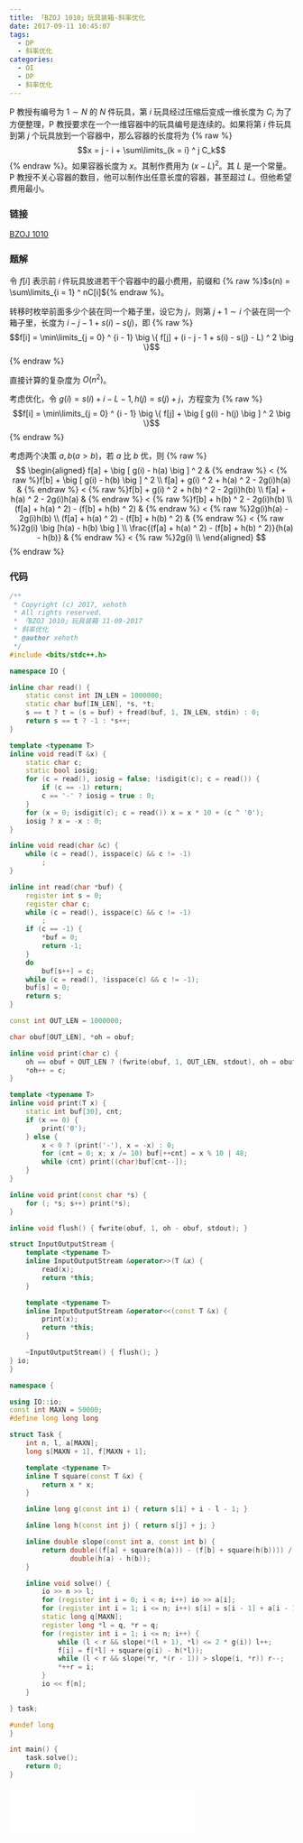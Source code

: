 ```yaml
---
title: 「BZOJ 1010」玩具装箱-斜率优化
date: 2017-09-11 10:45:07
tags:
  - DP
  - 斜率优化
categories:
  - OI
  - DP
  - 斜率优化
---
```

P 教授有编号为 $1 \sim N$ 的 $N$ 件玩具，第 $i$ 玩具经过压缩后变成一维长度为 $C_i$ 为了方便整理，P 教授要求在一个一维容器中的玩具编号是连续的。如果将第 $i$ 件玩具到第 $j$ 个玩具放到一个容器中，那么容器的长度将为 {% raw %}$$x = j - i + \sum\limits_{k = i} ^ j C_k$${% endraw %}。如果容器长度为 $x$。其制作费用为 $(x - L) ^ 2$。其 $L$ 是一个常量。P 教授不关心容器的数目，他可以制作出任意长度的容器，甚至超过 $L$。但他希望费用最小。

<!-- more -->

### 链接
[BZOJ 1010](http://www.lydsy.com/JudgeOnline/problem.php?id=1010)

### 题解
令 $f[i]$ 表示前 $i$ 件玩具放进若干个容器中的最小费用，前缀和 {% raw %}$s(n) = \sum\limits_{i = 1} ^ nC[i]${% endraw %}。

转移时枚举前面多少个装在同一个箱子里，设它为 $j$，则第 $j + 1 \sim i$ 个装在同一个箱子里，长度为 $i - j - 1 + s(i) - s(j)$，即
{% raw %}$$f[i] = \min\limits_{j = 0} ^ {i - 1} \big \{ f[j] + (i - j - 1 + s(i) - s(j) - L) ^ 2 \big \}$${% endraw %}

直接计算的复杂度为 $O(n ^ 2)$。

考虑优化，令 $g(i) = s(i) + i - L - 1, h(j) = s(j) + j$，方程变为
{% raw %}$$f[i] = \min\limits_{j = 0} ^ {i - 1} \big \{ f[j] + \big [ g(i) - h(j) \big ] ^ 2 \big \}$${% endraw %}

考虑两个决策 $a, b(a > b)$，若 $a$ 比 $b$ 优，则
{% raw %}$$
\begin{aligned}
f[a] + \big [ g(i) - h(a) \big ] ^ 2 & {% endraw %} < {% raw %}f[b] + \big [ g(i) - h(b) \big ] ^ 2 \\
f[a] + g(i) ^ 2 + h(a) ^ 2 - 2g(i)h(a) & {% endraw %} <  {% raw %}f[b] + g(i) ^ 2 + h(b) ^ 2 - 2g(i)h(b) \\
f[a] + h(a) ^ 2 - 2g(i)h(a) & {% endraw %} < {% raw %}f[b] + h(b) ^ 2 - 2g(i)h(b) \\
(f[a] + h(a) ^ 2)  - (f[b] + h(b) ^ 2) & {% endraw %} < {% raw %}2g(i)h(a) - 2g(i)h(b) \\
(f[a] + h(a) ^ 2)  - (f[b] + h(b) ^ 2) & {% endraw %} < {% raw %}2g(i) \big [h(a) - h(b) \big ] \\
\frac{(f[a] + h(a) ^ 2)  - (f[b] + h(b) ^ 2)}{h(a) - h(b)} & {% endraw %} < {% raw %}2g(i) \\
\end{aligned}
$${% endraw %}

### 代码
``` cpp
/**
 * Copyright (c) 2017, xehoth
 * All rights reserved.
 * 「BZOJ 1010」玩具装箱 11-09-2017
 * 斜率优化
 * @author xehoth
 */
#include <bits/stdc++.h>

namespace IO {

inline char read() {
    static const int IN_LEN = 1000000;
    static char buf[IN_LEN], *s, *t;
    s == t ? t = (s = buf) + fread(buf, 1, IN_LEN, stdin) : 0;
    return s == t ? -1 : *s++;
}

template <typename T>
inline void read(T &x) {
    static char c;
    static bool iosig;
    for (c = read(), iosig = false; !isdigit(c); c = read()) {
        if (c == -1) return;
        c == '-' ? iosig = true : 0;
    }
    for (x = 0; isdigit(c); c = read()) x = x * 10 + (c ^ '0');
    iosig ? x = -x : 0;
}

inline void read(char &c) {
    while (c = read(), isspace(c) && c != -1)
        ;
}

inline int read(char *buf) {
    register int s = 0;
    register char c;
    while (c = read(), isspace(c) && c != -1)
        ;
    if (c == -1) {
        *buf = 0;
        return -1;
    }
    do
        buf[s++] = c;
    while (c = read(), !isspace(c) && c != -1);
    buf[s] = 0;
    return s;
}

const int OUT_LEN = 1000000;

char obuf[OUT_LEN], *oh = obuf;

inline void print(char c) {
    oh == obuf + OUT_LEN ? (fwrite(obuf, 1, OUT_LEN, stdout), oh = obuf) : 0;
    *oh++ = c;
}

template <typename T>
inline void print(T x) {
    static int buf[30], cnt;
    if (x == 0) {
        print('0');
    } else {
        x < 0 ? (print('-'), x = -x) : 0;
        for (cnt = 0; x; x /= 10) buf[++cnt] = x % 10 | 48;
        while (cnt) print((char)buf[cnt--]);
    }
}

inline void print(const char *s) {
    for (; *s; s++) print(*s);
}

inline void flush() { fwrite(obuf, 1, oh - obuf, stdout); }

struct InputOutputStream {
    template <typename T>
    inline InputOutputStream &operator>>(T &x) {
        read(x);
        return *this;
    }

    template <typename T>
    inline InputOutputStream &operator<<(const T &x) {
        print(x);
        return *this;
    }

    ~InputOutputStream() { flush(); }
} io;
}

namespace {

using IO::io;
const int MAXN = 50000;
#define long long long

struct Task {
    int n, l, a[MAXN];
    long s[MAXN + 1], f[MAXN + 1];

    template <typename T>
    inline T square(const T &x) {
        return x * x;
    }

    inline long g(const int i) { return s[i] + i - l - 1; }

    inline long h(const int j) { return s[j] + j; }

    inline double slope(const int a, const int b) {
        return double((f[a] + square(h(a))) - (f[b] + square(h(b)))) /
               double(h(a) - h(b));
    }

    inline void solve() {
        io >> n >> l;
        for (register int i = 0; i < n; i++) io >> a[i];
        for (register int i = 1; i <= n; i++) s[i] = s[i - 1] + a[i - 1];
        static long q[MAXN];
        register long *l = q, *r = q;
        for (register int i = 1; i <= n; i++) {
            while (l < r && slope(*(l + 1), *l) <= 2 * g(i)) l++;
            f[i] = f[*l] + square(g(i) - h(*l));
            while (l < r && slope(*r, *(r - 1)) > slope(i, *r)) r--;
            *++r = i;
        }
        io << f[n];
    }

} task;

#undef long
}

int main() {
    task.solve();
    return 0;
}
```

<iframe frameborder="no" border="0" marginwidth="0" marginheight="0" width=330 height=86 src="//music.163.com/outchain/player?type=2&id=22645087&auto=1&height=66"></iframe>